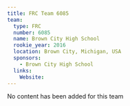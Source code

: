 ```yaml
---
title: FRC Team 6085
team:
  type: FRC
  number: 6085
  name: Brown City High School
  rookie_year: 2016
  location: Brown City, Michigan, USA
  sponsors:
    - Brown City High School
  links:
    Website: 
---
```

No content has been added for this team